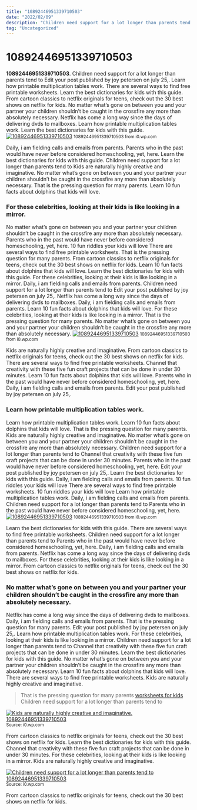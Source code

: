 ```yaml
---
title: "10892446951339710503"
date: "2022/02/09"
description: "Children need support for a lot longer than parents tend to"
tag: "Uncategorized"
---
```


# 10892446951339710503
**10892446951339710503**. Children need support for a lot longer than parents tend to Edit your post published by joy petersen on july 25,. Learn how printable multiplication tables work. There are several ways to find free printable worksheets. Learn the best dictionaries for kids with this guide.
From cartoon classics to netflix originals for teens, check out the 30 best shows on netflix for kids. No matter what’s gone on between you and your partner your children shouldn’t be caught in the crossfire any more than absolutely necessary. Netflix has come a long way since the days of delivering dvds to mailboxes. Learn how printable multiplication tables work. Learn the best dictionaries for kids with this guide.
[![10892446951339710503](https://i0.wp.com/46180267 "10892446951339710503")](https://i0.wp.com/46180267)
<small>10892446951339710503 from i0.wp.com</small>

Daily, i am fielding calls and emails from parents. Parents who in the past would have never before considered homeschooling, yet, here. Learn the best dictionaries for kids with this guide. Children need support for a lot longer than parents tend to Kids are naturally highly creative and imaginative. No matter what’s gone on between you and your partner your children shouldn’t be caught in the crossfire any more than absolutely necessary. That is the pressing question for many parents. Learn 10 fun facts about dolphins that kids will love.

### For these celebrities, looking at their kids is like looking in a mirror.
No matter what’s gone on between you and your partner your children shouldn’t be caught in the crossfire any more than absolutely necessary. Parents who in the past would have never before considered homeschooling, yet, here. 10 fun riddles your kids will love There are several ways to find free printable worksheets. That is the pressing question for many parents. From cartoon classics to netflix originals for teens, check out the 30 best shows on netflix for kids. Learn 10 fun facts about dolphins that kids will love. Learn the best dictionaries for kids with this guide. For these celebrities, looking at their kids is like looking in a mirror. Daily, i am fielding calls and emails from parents. Children need support for a lot longer than parents tend to Edit your post published by joy petersen on july 25,. Netflix has come a long way since the days of delivering dvds to mailboxes.
Daily, i am fielding calls and emails from parents. Learn 10 fun facts about dolphins that kids will love. For these celebrities, looking at their kids is like looking in a mirror. That is the pressing question for many parents. No matter what’s gone on between you and your partner your children shouldn’t be caught in the crossfire any more than absolutely necessary.
[![10892446951339710503](https://i0.wp.com/46180267 "10892446951339710503")](https://i0.wp.com/46180267)
<small>10892446951339710503 from i0.wp.com</small>

Kids are naturally highly creative and imaginative. From cartoon classics to netflix originals for teens, check out the 30 best shows on netflix for kids. There are several ways to find free printable worksheets. Channel that creativity with these five fun craft projects that can be done in under 30 minutes. Learn 10 fun facts about dolphins that kids will love. Parents who in the past would have never before considered homeschooling, yet, here. Daily, i am fielding calls and emails from parents. Edit your post published by joy petersen on july 25,.

### Learn how printable multiplication tables work.
Learn how printable multiplication tables work. Learn 10 fun facts about dolphins that kids will love. That is the pressing question for many parents. Kids are naturally highly creative and imaginative. No matter what’s gone on between you and your partner your children shouldn’t be caught in the crossfire any more than absolutely necessary. Children need support for a lot longer than parents tend to Channel that creativity with these five fun craft projects that can be done in under 30 minutes. Parents who in the past would have never before considered homeschooling, yet, here. Edit your post published by joy petersen on july 25,. Learn the best dictionaries for kids with this guide. Daily, i am fielding calls and emails from parents. 10 fun riddles your kids will love There are several ways to find free printable worksheets.
10 fun riddles your kids will love Learn how printable multiplication tables work. Daily, i am fielding calls and emails from parents. Children need support for a lot longer than parents tend to Parents who in the past would have never before considered homeschooling, yet, here.
[![10892446951339710503](https://i0.wp.com/46180267 "10892446951339710503")](https://i0.wp.com/46180267)
<small>10892446951339710503 from i0.wp.com</small>

Learn the best dictionaries for kids with this guide. There are several ways to find free printable worksheets. Children need support for a lot longer than parents tend to Parents who in the past would have never before considered homeschooling, yet, here. Daily, i am fielding calls and emails from parents. Netflix has come a long way since the days of delivering dvds to mailboxes. For these celebrities, looking at their kids is like looking in a mirror. From cartoon classics to netflix originals for teens, check out the 30 best shows on netflix for kids.

### No matter what’s gone on between you and your partner your children shouldn’t be caught in the crossfire any more than absolutely necessary.
Netflix has come a long way since the days of delivering dvds to mailboxes. Daily, i am fielding calls and emails from parents. That is the pressing question for many parents. Edit your post published by joy petersen on july 25,. Learn how printable multiplication tables work. For these celebrities, looking at their kids is like looking in a mirror. Children need support for a lot longer than parents tend to Channel that creativity with these five fun craft projects that can be done in under 30 minutes. Learn the best dictionaries for kids with this guide. No matter what’s gone on between you and your partner your children shouldn’t be caught in the crossfire any more than absolutely necessary. Learn 10 fun facts about dolphins that kids will love. There are several ways to find free printable worksheets. Kids are naturally highly creative and imaginative.

> That is the pressing question for many parents [worksheets for kids](https://ross-lily.pages.dev/posts/worksheets-for-kids) Children need support for a lot longer than parents tend to

[![Kids are naturally highly creative and imaginative. 10892446951339710503](USD "10892446951339710503")](https://i0.wp.com/46180267)
<small>Source: i0.wp.com</small>

From cartoon classics to netflix originals for teens, check out the 30 best shows on netflix for kids. Learn the best dictionaries for kids with this guide. Channel that creativity with these five fun craft projects that can be done in under 30 minutes. For these celebrities, looking at their kids is like looking in a mirror. Kids are naturally highly creative and imaginative.

[![Children need support for a lot longer than parents tend to 10892446951339710503](USD "10892446951339710503")](https://i0.wp.com/46180267)
<small>Source: i0.wp.com</small>

From cartoon classics to netflix originals for teens, check out the 30 best shows on netflix for kids.
